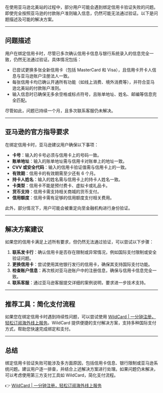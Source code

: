 在使用亚马逊北美站的过程中，部分用户可能会遇到绑定信用卡验证失败的问题。即使完全按照亚马逊的付款账户准则输入信息，仍然可能无法通过验证。以下是问题描述及可能的解决方案。

---

## 问题描述

用户在绑定信用卡时，尽管已多次确认信用卡信息与银行系统录入的信息完全一致，仍然无法通过验证。具体情况包括：

- 已尝试更换多张全新信用卡（包括 MasterCard 和 Visa），且信用卡开卡人信息与亚马逊账户注册法人一致。
- 每张信用卡均已确认开通所有功能（如线上消费、境外消费等），并符合亚马逊北美站的付款账户准则。
- 输入信息时已确保无多余空格或标点符号，且账单地址、姓名、邮编等信息完全匹配。

尽管如此，问题已持续一个月，且多次联系客服仍未解决。

---

## 亚马逊的官方指导要求

在绑定信用卡时，亚马逊建议用户确保以下事项：

- **卡号**：输入的卡号必须与信用卡上的号码一致。
- **账单地址**：输入的账单地址需与信用卡对账单上的地址一致。
- **CVV 或安全代码**：输入的信用卡验证值需与信用卡上的一致。
- **有效期**：信用卡的有效期需至少还有 6 个月。
- **持卡人姓名**：输入的姓名需与信用卡上的持卡人姓名一致。
- **卡类型**：信用卡不能是预付费卡、虚拟卡或礼品卡。
- **货币支持**：信用卡需支持相关商城的货币支付。
- **信用额度**：信用卡需有足够的信用额度支付相关费用。

此外，部分情况下，用户可能会被重定向至金融机构进行身份验证。

---

## 解决方案建议

如果您的信用卡满足上述所有要求，但仍然无法通过验证，可以尝试以下步骤：

1. **联系发卡行**：确认信用卡是否存在限制或异常情况，例如国际支付限制或安全验证问题。
2. **更换信用卡**：尝试使用其他银行发行的信用卡，确保其支持国际支付功能。
3. **检查账户信息**：再次核对亚马逊账户中的注册信息，确保与信用卡信息完全一致。
4. **联系客服**：通过亚马逊客服提交详细的案例说明，要求进一步技术支持。

---

## 推荐工具：简化支付流程

如果您在绑定信用卡时遇到持续性问题，可以尝试使用 [WildCard | 一分钟注册，轻松订阅海外线上服务](https://bit.ly/bewildcard)。WildCard 提供便捷的支付解决方案，支持多种国际支付方式，帮助您快速完成绑定和支付。

---

## 总结

绑定信用卡验证失败可能涉及多方面原因，包括信用卡信息、银行限制或亚马逊系统问题。建议用户逐一排查，并结合上述解决方案进行处理。如果问题仍未解决，可以考虑使用第三方支付工具如 WildCard，简化支付流程。

👉 [WildCard | 一分钟注册，轻松订阅海外线上服务](https://bit.ly/bewildcard)